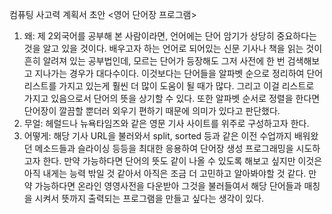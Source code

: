 컴퓨팅 사고력 계획서 초안
<영어 단어장 프로그램>
1. 왜: 제 2외국어를 공부해 본 사람이라면, 언어에는 단어 암기가 상당히 중요하다는 것을 알고 있을 것이다. 배우고자 하는 언어로 되어있는 신문 기사나 책을 읽는 것이 흔히 알려져 있는 공부법인데, 모르는 단어가 등장해도 그저 사전에 한 번 검색해보고 지나가는 경우가 대다수이다. 이것보다는 단어들을 알파벳 순으로 정리하여 단어 리스트를 가지고 있는게 훨씬 더 많이 도움이 될 때가 많다. 그리고 이걸 리스트로 가지고 있음으로서 단어의 뜻을 상기할 수 있다. 또한 알파벳 순서로 정렬을 한다면 단어장이 깔끔할 뿐더러 외우기 편하기 때문에 의미가 있다고 판단했다.
2. 무얼: 헤럴드나 뉴욕타임즈와 같은 영문 기사 사이트를 위주로 구성하고자 한다.
3. 어떻게: 해당 기사 URL을 불러와서 split, sorted 등과 같은 이전 수업까지 배워왔던 메소드들과 슬라이싱 등등을 최대한 응용하여 단어장 생성 프로그래밍을 시도하고자 한다. 만약 가능하다면 단어의 뜻도 같이 나올 수 있도록 해보고 싶지만 이것은 아직 내게는 능력 밖일 것 같아서 아직은 조금 더 고민하고 알아봐야할 것 같다. 만약 가능하다면 온라인 영영사전을 다운받아 그것을 불러들여서 해당 단어들과 매칭을 시켜서 뜻까지 출력되는 프로그램을 만들고 싶다는 생각이 있다.
